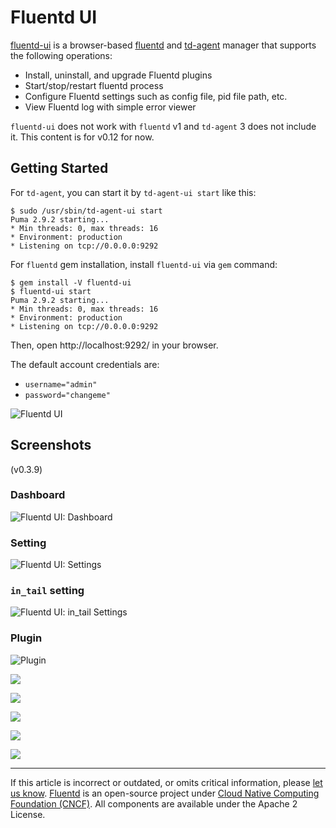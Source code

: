 # Fluentd UI

[fluentd-ui](https://github.com/fluent/fluentd-ui) is a browser-based
[fluentd](http://fluentd.org/) and
[td-agent](http://docs.treasuredata.com/articles/td-agent) manager that
supports the following operations:

-   Install, uninstall, and upgrade Fluentd plugins
-   Start/stop/restart fluentd process
-   Configure Fluentd settings such as config file, pid file path, etc.
-   View Fluentd log with simple error viewer

`fluentd-ui` does not work with `fluentd` v1 and `td-agent` 3 does not include
it. This content is for v0.12 for now.


## Getting Started

For `td-agent`, you can start it by `td-agent-ui start` like this:

```
$ sudo /usr/sbin/td-agent-ui start
Puma 2.9.2 starting...
* Min threads: 0, max threads: 16
* Environment: production
* Listening on tcp://0.0.0.0:9292
```

For `fluentd` gem installation, install `fluentd-ui` via `gem` command:

```
$ gem install -V fluentd-ui
$ fluentd-ui start
Puma 2.9.2 starting...
* Min threads: 0, max threads: 16
* Environment: production
* Listening on tcp://0.0.0.0:9292
```

Then, open http://localhost:9292/ in your browser.

The default account credentials are:

-   `username="admin"`
-   `password="changeme"`

![Fluentd UI](/images/fluentd-ui/fluentd-ui.gif)


## Screenshots

(v0.3.9)


### Dashboard

![Fluentd UI: Dashboard](/images/fluentd-ui/dashboard.gif)


### Setting

![Fluentd UI: Settings](/images/fluentd-ui/setting.gif)


### `in_tail` setting

![Fluentd UI: `in_tail` Settings](/images/fluentd-ui/in_tail.gif)


### Plugin

![Plugin](/images/fluentd-ui/plugin.gif)

![](/images/fluentd-ui/01.png)

![](/images/fluentd-ui/02.png)

![](/images/fluentd-ui/03.png)

![](/images/fluentd-ui/04.png)

![](/images/fluentd-ui/05.png)


------------------------------------------------------------------------

If this article is incorrect or outdated, or omits critical information, please
[let us know](https://github.com/fluent/fluentd-docs-gitbook/issues?state=open).
[Fluentd](http://www.fluentd.org/) is an open-source project under
[Cloud Native Computing Foundation (CNCF)](https://cncf.io/). All components are
available under the Apache 2 License.

